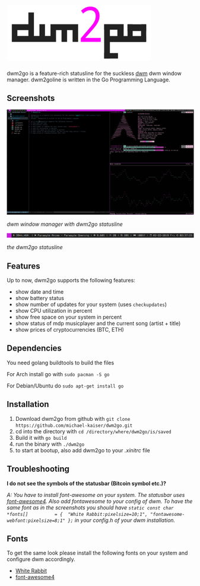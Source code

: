 # ![alt text][logo]

dwm2go is a feature-rich statusline for the suckless [dwm](https://dwm.suckless.org/)
dwm window
manager. dwm2goline is written in the Go Programming Language.

## Screenshots
![alt text][full]

*dwm window manager with dwm2go statusline*

![alt text][small]

*the dwm2go statusline*

## Features

Up to now, dwm2go supports the following features:
* show date and time
* show battery status
* show number of updates for your system (uses `checkupdates`)
* show CPU utilization in percent
* show free space on your system in percent
* show status of mdp musicplayer and the current song (artist + title)
* show prices of cryptocurrencies (BTC, ETH)

[logo]: https://github.com/michael-kaiser/blob/blob/master/logo.svg "logo"
[full]: https://github.com/michael-kaiser/blob/blob/master/screenshot.png "fullscree"
[small]: https://github.com/michael-kaiser/blob/blob/master/justbar.png "just the toolbar"

## Dependencies
You need golang buildtools to build the files

For Arch install go with `sudo pacman -S go`

For Debian/Ubuntu do `sudo apt-get install go`

## Installation

1. Download dwm2go from github with `git clone https://github.com/michael-kaiser/dwm2go.git`
2. cd into the directory with `cd /directory/where/dwm2go/is/saved`
3. Build it with `go build`
4. run the binary with `./dwm2go`
5. to start at bootup, also add dwm2go to your *.xinitrc* file

## Troubleshooting

**I do not see the symbols of the statusbar (Bitcoin symbol etc.)?**

*A: You have to install font-awesome on your system. The statusbar uses [font-awesome4](https://fontawesome.com/v4.7.0/cheatsheet/). Also add fontawesome to your config of dwm. To have the same font as in the screenshots you should have `static const char *fonts[]          = {  "White Rabbit:pixelsize=10;1", "fontawesome-webfont:pixelsize=8;1" };` in your config.h of your dwm installation.*

## Fonts
To get the same look please install the following fonts on your system and configure dwm accordingly.

* [White Rabbit](https://www.dafont.com/white-rabbit.font)
* [font-awesome4](https://fontawesome.com/v4.7.0/cheatsheet/)

